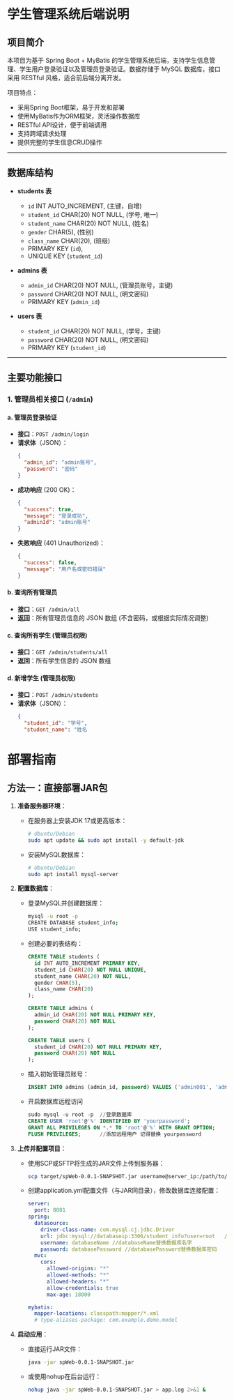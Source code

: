 # 学生管理系统后端说明

## 项目简介

本项目为基于 Spring Boot + MyBatis 的学生管理系统后端，支持学生信息管理、学生用户登录验证以及管理员登录验证。数据存储于 MySQL 数据库，接口采用 RESTful 风格，适合前后端分离开发。

项目特点：
- 采用Spring Boot框架，易于开发和部署
- 使用MyBatis作为ORM框架，灵活操作数据库
- RESTful API设计，便于前端调用
- 支持跨域请求处理
- 提供完整的学生信息CRUD操作

---

## 数据库结构

- **students 表**
  - `id` INT AUTO_INCREMENT, (主键，自增)
  - `student_id` CHAR(20) NOT NULL, (学号, 唯一)
  - `student_name` CHAR(20) NOT NULL, (姓名)
  - `gender` CHAR(5), (性别)
  - `class_name` CHAR(20), (班级)
  - PRIMARY KEY (`id`),
  - UNIQUE KEY (`student_id`)

- **admins 表**
  - `admin_id` CHAR(20) NOT NULL, (管理员账号，主键)
  - `password` CHAR(20) NOT NULL, (明文密码)
  - PRIMARY KEY (`admin_id`)

- **users 表**
  - `student_id` CHAR(20) NOT NULL, (学号，主键)
  - `password` CHAR(20) NOT NULL, (明文密码)
  - PRIMARY KEY (`student_id`)

---

## 主要功能接口

### 1. 管理员相关接口 (`/admin`)

#### a. 管理员登录验证

- **接口**：`POST /admin/login`
- **请求体**（JSON）：
  ```json
  {
    "admin_id": "admin账号",
    "password": "密码"
  }
  ```
- **成功响应** (200 OK)：
  ```json
  {
    "success": true,
    "message": "登录成功",
    "adminId": "admin账号"
  }
  ```
- **失败响应** (401 Unauthorized)：
  ```json
  {
    "success": false,
    "message": "用户名或密码错误"
  }
  ```

#### b. 查询所有管理员

- **接口**：`GET /admin/all`
- **返回**：所有管理员信息的 JSON 数组 (不含密码，或根据实际情况调整)

#### c. 查询所有学生 (管理员权限)

- **接口**：`GET /admin/students/all`
- **返回**：所有学生信息的 JSON 数组

#### d. 新增学生 (管理员权限)

- **接口**：`POST /admin/students`
- **请求体**（JSON）：
  ```json
  {
    "student_id": "学号",
    "student_name": "姓名

# 部署指南

## 方法一：直接部署JAR包

1. **准备服务器环境**：

   * 在服务器上安装JDK 17或更高版本：

     ```bash
     # Ubuntu/Debian
     sudo apt update && sudo apt install -y default-jdk
     
     ```

   * 安装MySQL数据库：

     ```bash
     # Ubuntu/Debian
     sudo apt install mysql-server
     
     ```

2. **配置数据库**：

   * 登录MySQL并创建数据库：

     ```bash
     mysql -u root -p
     CREATE DATABASE student_info;
     USE student_info;
     ```

   * 创建必要的表结构：

     ```sql
     CREATE TABLE students (
       id INT AUTO_INCREMENT PRIMARY KEY,
       student_id CHAR(20) NOT NULL UNIQUE,
       student_name CHAR(20) NOT NULL,
       gender CHAR(5),
       class_name CHAR(20)
     );
     
     CREATE TABLE admins (
       admin_id CHAR(20) NOT NULL PRIMARY KEY,
       password CHAR(20) NOT NULL
     );
     
     CREATE TABLE users (
       student_id CHAR(20) NOT NULL PRIMARY KEY,
       password CHAR(20) NOT NULL
     );
     ```

   * 插入初始管理员账号：

     ```sql
     INSERT INTO admins (admin_id, password) VALUES ('admin001', 'admin123');
     ```

   * 开启数据库远程访问

     ~~~sql
     sudo mysql -u root -p	//登录数据库
     CREATE USER 'root'@'%' IDENTIFIED BY 'yourpassword';
     GRANT ALL PRIVILEGES ON *.* TO 'root'@'%' WITH GRANT OPTION;
     FLUSH PRIVILEGES;		//添加远程用户 记得替换 yourpassword
     
     
     ~~~

     

3. **上传并配置项目**：

   * 使用SCP或SFTP将生成的JAR文件上传到服务器：

     ```bash
     scp target/spWeb-0.0.1-SNAPSHOT.jar username@server_ip:/path/to/deploy/
     ```

   * 创建application.yml配置文件（与JAR同目录），修改数据库连接配置：

     ```yaml
     server:
       port: 8081
     spring:
       datasource:
         driver-class-name: com.mysql.cj.jdbc.Driver
         url: jdbc:mysql://databaseip:3306/student_info?user=root	//databaseIp替换数据库Ip
         username: databaseName	//databaseName替换数据库名字
         password: databasePassword	//databasePassword替换数据库密码
       mvc:
         cors:
           allowed-origins: "*"
           allowed-methods: "*"
           allowed-headers: "*"
           allow-credentials: true
           max-age: 18000
     
     mybatis:
       mapper-locations: classpath:mapper/*.xml
       # type-aliases-package: com.example.demo.model
     ```

4. **启动应用**：

   * 直接运行JAR文件：

     ```bash
     java -jar spWeb-0.0.1-SNAPSHOT.jar
     ```

   * 或使用nohup在后台运行：

     ```bash
     nohup java -jar spWeb-0.0.1-SNAPSHOT.jar > app.log 2>&1 &
     ```
